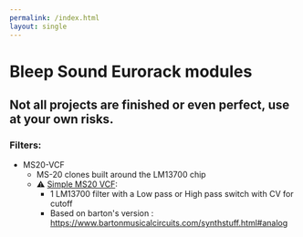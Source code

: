 ```yaml
---
permalink: /index.html
layout: single
---
```


# Bleep Sound Eurorack modules

## Not all projects are finished or even perfect, use at your own risks.

### Filters:

- MS20-VCF
    - MS-20 clones built around the LM13700 chip
    - :warning: [Simple MS20 VCF](ms20-vcf_simple):
        - 1 LM13700 filter with a Low pass or High pass switch with CV for cutoff
        - Based on barton's version : <https://www.bartonmusicalcircuits.com/synthstuff.html#analog>
